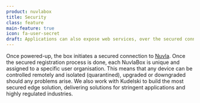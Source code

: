 ```yaml
---
product: nuvlabox
title: Security
class: feature
main-feature: true
icon: fa-user-secret
draft: Applications can also expose web services, over the secured connection, ensuring that the data is encrypted end-to-end.
---
```


Once powered-up, the box initiates a secured connection to [Nuvla](/products-and-services/nuvla/overview). Once the secured registration process is done, each NuvlaBox is unique and assigned to a specific user organisation. This means that any device can be controlled remotely and isolated (quarantined), upgraded or downgraded should any problems arise. We also work with Kudelski to build the most secured edge solution, delivering solutions for stringent applications and highly regulated industries. 
